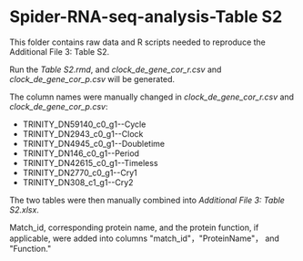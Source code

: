 # Spider-RNA-seq-analysis-Table S2

This folder contains raw data and R scripts needed to reproduce the Additional File 3: Table S2.

Run the *Table S2.rmd*, and *clock_de_gene_cor_r.csv* and *clock_de_gene_cor_p.csv* will be generated.

The column names were manually changed in *clock_de_gene_cor_r.csv* and *clock_de_gene_cor_p.csv*:

- TRINITY_DN59140_c0_g1--Cycle
- TRINITY_DN2943_c0_g1--Clock
- TRINITY_DN4945_c0_g1--Doubletime  
- TRINITY_DN146_c0_g1--Period  
- TRINITY_DN42615_c0_g1--Timeless  
- TRINITY_DN2770_c0_g1--Cry1  
- TRINITY_DN308_c1_g1--Cry2

The two tables were then manually combined into *Additional File 3: Table S2.xlsx*.

Match_id, corresponding protein name, and the protein function, if applicable, were added into columns "match_id"，"ProteinName"， and "Function." 
